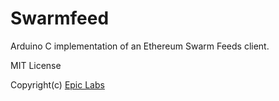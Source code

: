 # Swarmfeed
Arduino C implementation of an Ethereum Swarm Feeds client.

MIT License

Copyright(c) [Epic Labs](https://www.epiclabs.io)